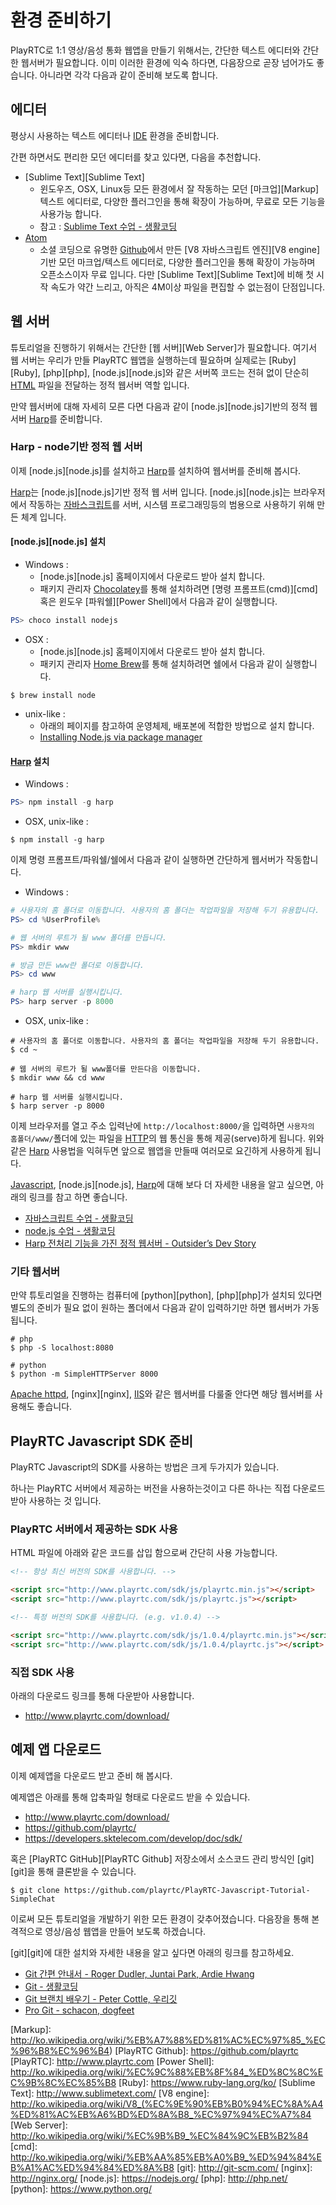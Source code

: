 # 환경 준비하기
PlayRTC로 1:1 영상/음성 통화 웹앱을 만들기 위해서는, 간단한 텍스트 에디터와 간단한 웹서버가 필요합니다. 이미 이러한 환경에 익숙 하다면, 다음장으로 곧장 넘어가도 좋습니다. 아니라면 각각 다음과 같이 준비해 보도록 합니다.


## 에디터
평상시 사용하는 텍스트 에디터나 [IDE][IDE] 환경을 준비합니다.

간편 하면서도 편리한 모던 에디터를 찾고 있다면, 다음을 추천합니다.

 - [Sublime Text][Sublime Text]
	- 윈도우즈, OSX, Linux등 모든 환경에서 잘 작동하는 모던 [마크업][Markup]텍스트 에디터로, 다양한 플러그인을 통해 확장이 가능하며, 무료로 모든 기능을 사용가능 합니다.
	- 참고 : [Sublime Text 수업 - 생활코딩](http://opentutorials.org/course/671/3595)
- [Atom][Atom]
	- 소셜 코딩으로 유명한 [Github][Github]에서 만든 [V8 자바스크립트 엔진][V8 engine]기반 모던 마크업/텍스트 에디터로, 다양한 플러그인을 통해 확장이 가능하며 오픈소스이자 무료 입니다. 다만 [Sublime Text][Sublime Text]에 비해 첫 시작 속도가 약간 느리고, 아직은 4M이상 파일을 편집할 수 없는점이 단점입니다.


## 웹 서버
튜토리얼을 진행하기 위해서는 간단한 [웹 서버][Web Server]가 필요합니다. 여기서 웹 서버는 우리가 만들 PlayRTC 웹앱을 실행하는데 필요하며 실제로는 [Ruby][Ruby], [php][php], [node.js][node.js]와 같은 서버쪽 코드는 전혀 없이 단순히 [HTML][HTML] 파일을 전달하는 정적 웹서버 역할 입니다.

만약 웹서버에 대해 자세히 모른 다면 다음과 같이 [node.js][node.js]기반의 정적 웹 서버 [Harp][Harp]를 준비합니다.

### Harp - node기반 정적 웹 서버

이제 [node.js][node.js]를 설치하고 [Harp][Harp]를 설치하여 웹서버를 준비해 봅시다.

[Harp][Harp]는 [node.js][node.js]기반 정적 웹 서버 입니다. [node.js][node.js]는 브라우저에서 작동하는 [자바스크립트][Javascript]를 서버, 시스템 프로그래밍등의 범용으로 사용하기 위해 만든 체계 입니다.

#### [node.js][node.js] 설치

- Windows :
	- [node.js][node.js] 홈페이지에서 다운로드 받아 설치 합니다.
	- 패키지 관리자 [Chocolatey][Chocolatey]를 통해 설치하려면 [명령 프롬프트(cmd)][cmd]혹은 윈도우 [파워쉘][Power Shell]에서 다음과 같이 실행합니다.
```PowerShell
PS> choco install nodejs
```

- OSX :
	- [node.js][node.js] 홈페이지에서 다운로드 받아 설치 합니다.
	- 패키지 관리자 [Home Brew][Home Brew]를 통해 설치하려면 쉘에서 다음과 같이 실행합니다.
```Shell
$ brew install node
```

- unix-like :
	- 아래의 페이지를 참고하여 운영체제, 배포본에 적합한 방법으로 설치 합니다.
	- [Installing Node.js via package manager](https://github.com/joyent/node/wiki/Installing-Node.js-via-package-manager)

#### [Harp][Harp] 설치

- Windows :
```PowerShell
PS> npm install -g harp
```

- OSX, unix-like :
```Shell
$ npm install -g harp
```

이제 명령 프롬프트/파워쉘/쉘에서 다음과 같이 실행하면 간단하게 웹서버가 작동합니다.

- Windows :
```PowerShell
# 사용자의 홈 폴더로 이동합니다. 사용자의 홈 폴더는 작업파일을 저장해 두기 유용합니다.
PS> cd %UserProfile%

# 웹 서버의 루트가 될 www 폴더를 만듭니다.
PS> mkdir www

# 방금 만든 www란 폴더로 이동합니다.
PS> cd www

# harp 웹 서버를 실행시킵니다.
PS> harp server -p 8000
```

- OSX, unix-like :

```Shell
# 사용자의 홈 폴더로 이동합니다. 사용자의 홈 폴더는 작업파일을 저장해 두기 유용합니다.
$ cd ~

# 웹 서버의 루트가 될 www폴더를 만든다음 이동합니다.
$ mkdir www && cd www

# harp 웹 서버를 실행시킵니다.
$ harp server -p 8000
```

이제 브라우저를 열고 주소 입력난에 `http://localhost:8000/`을 입력하면 `사용자의 홈폴더/www/`폴더에 있는 파일을 [HTTP][HTTP]의 웹 통신을 통해 제공(serve)하게 됩니다. 위와 같은 [Harp][Harp] 사용법을 익혀두면 앞으로 웹앱을 만들때 여러모로 요긴하게 사용하게 됩니다.

[Javascript][Javascript], [node.js][node.js], [Harp][Harp]에 대해 보다 더 자세한 내용을 알고 싶으면, 아래의 링크를 참고 하면 좋습니다.

- [자바스크립트 수업 - 생활코딩](http://opentutorials.org/course/743)
- [node.js 수업 - 생활코딩](http://opentutorials.org/course/86)
- [Harp 전처리 기능을 가진 정적 웹서버 - Outsider’s Dev Story](http://blog.outsider.ne.kr/999)

### 기타 웹서버

만약 튜토리얼을 진행하는 컴퓨터에 [python][python], [php][php]가 설치되 있다면 별도의 준비가 필요 없이 원하는 폴더에서 다음과 같이 입력하기만 하면 웹서버가 가동됩니다.

``` Shell
# php
$ php -S localhost:8080

# python
$ python -m SimpleHTTPServer 8000
```

[Apache httpd][Apache httpd], [nginx][nginx], [IIS][IIS]와 같은 웹서버를 다룰줄 안다면 해당 웹서버를 사용해도 좋습니다.

## PlayRTC Javascript SDK 준비
PlayRTC Javascript의 SDK를 사용하는 방법은 크게 두가지가 있습니다.

하나는 PlayRTC 서버에서 제공하는 버전을 사용하는것이고 다른 하나는 직접 다운로드 받아 사용하는 것 입니다.

### PlayRTC 서버에서 제공하는 SDK 사용
HTML 파일에 아래와 같은 코드를 삽입 함으로써 간단히 사용 가능합니다.

```HTML
<!-- 항상 최신 버전의 SDK를 사용합니다. -->

<script src="http://www.playrtc.com/sdk/js/playrtc.min.js"></script>
<script src="http://www.playrtc.com/sdk/js/playrtc.js"></script>

<!-- 특정 버전의 SDK를 사용합니다. (e.g. v1.0.4) -->

<script src="http://www.playrtc.com/sdk/js/1.0.4/playrtc.min.js"></script>
<script src="http://www.playrtc.com/sdk/js/1.0.4/playrtc.js"></script>
```

### 직접 SDK 사용
아래의 다운로드 링크를 통해 다운받아 사용합니다.

- <http://www.playrtc.com/download/>


## 예제 앱 다운로드
이제 예제앱을 다운로드 받고 준비 해 봅시다.

예제앱은 아래를 통해 압축파일 형태로 다운로드 받을 수 있습니다.

- <http://www.playrtc.com/download/>
- <https://github.com/playrtc/>
- <https://developers.sktelecom.com/develop/doc/sdk/>

혹은 [PlayRTC GitHub][PlayRTC Github] 저장소에서 소스코드 관리 방식인 [git][git]을 통해 클론받을 수 있습니다.

```Shell
$ git clone https://github.com/playrtc/PlayRTC-Javascript-Tutorial-SimpleChat
```

이로써 모든 튜토리얼을 개발하기 위한 모든 환경이 갖추어졌습니다. 다음장을 통해 본격적으로 영상/음성 웹앱을 만들어 보도록 하겠습니다.

[git][git]에 대한 설치와 자세한 내용을 알고 싶다면 아래의 링크를 참고하세요.

- [Git 간편 안내서 - Roger Dudler, Juntai Park, Ardie Hwang](http://rogerdudler.github.io/git-guide/index.ko.html)
- [Git - 생활코딩](http://opentutorials.org/course/1492)
- [Git 브랜치 배우기 - Peter Cottle, 우리깃](http://learnbranch.urigit.com/)
- [Pro Git - schacon, dogfeet](http://dogfeet.github.io/articles/2012/progit.html)


[Apache httpd]: http://httpd.apache.org/
[Atom]: https://atom.io/
[Chocolatey]: https://chocolatey.org/
[Github]: https://github.com/
[HTML]: https://developer.mozilla.org/ko/docs/Web/HTML
[HTTP]: http://ko.wikipedia.org/wiki/HTTP
[Harp]: http://harpjs.com/
[Home Brew]: http://brew.sh/index_ko.html
[IDE]: http://ko.wikipedia.org/wiki/%ED%86%B5%ED%95%A9_%EA%B0%9C%EB%B0%9C_%ED%99%98%EA%B2%BD
[IIS]: http://www.iis.net/
[Javascript]: http://ko.wikipedia.org/wiki/%EC%9E%90%EB%B0%94%EC%8A%A4%ED%81%AC%EB%A6%BD%ED%8A%B8
[Markup]: http://ko.wikipedia.org/wiki/%EB%A7%88%ED%81%AC%EC%97%85_%EC%96%B8%EC%96%B4)
[PlayRTC Github]: https://github.com/playrtc
[PlayRTC]: http://www.playrtc.com
[Power Shell]: http://ko.wikipedia.org/wiki/%EC%9C%88%EB%8F%84_%ED%8C%8C%EC%9B%8C%EC%85%B8
[Ruby]: https://www.ruby-lang.org/ko/
[Sublime Text]: http://www.sublimetext.com/
[V8 engine]: http://ko.wikipedia.org/wiki/V8_(%EC%9E%90%EB%B0%94%EC%8A%A4%ED%81%AC%EB%A6%BD%ED%8A%B8_%EC%97%94%EC%A7%84
[Web Server]: http://ko.wikipedia.org/wiki/%EC%9B%B9_%EC%84%9C%EB%B2%84
[cmd]: http://ko.wikipedia.org/wiki/%EB%AA%85%EB%A0%B9_%ED%94%84%EB%A1%AC%ED%94%84%ED%8A%B8
[git]: http://git-scm.com/
[nginx]: http://nginx.org/
[node.js]: https://nodejs.org/
[php]: http://php.net/
[python]: https://www.python.org/
